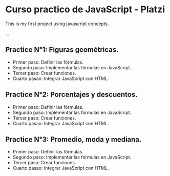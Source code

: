 # Curso practico de JavaScript - Platzi

This is my first project using javascript concepts. 

...

## Practice N°1: Figuras geométricas.

- Primer paso: Definir las fórmulas.
- Segundo paso: Implementar las fórmulas en JavaScript.
- Tercer paso: Crear funciones.
- Cuarto pasao: Integrar JavaScript con HTML. 

## Practice N°2: Porcentajes y descuentos.

- Primer paso: Definir las fórmulas.
- Segundo paso: Implementar las fórmulas en JavaScript.
- Tercer paso: Crear funciones.
- Cuarto pasao: Integrar JavaScript con HTML.

## Practice N°3: Promedio, moda y mediana. 

- Primer paso: Definir las fórmulas.
- Segundo paso: Implementar las fórmulas en JavaScript.
- Tercer paso: Crear funciones.
- Cuarto pasao: Integrar JavaScript con HTML.